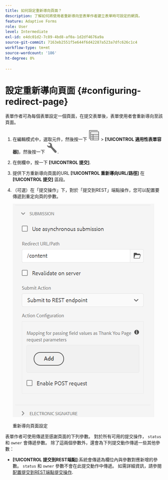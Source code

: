 ```yaml
---
title: 如何設定重新導向頁面？
description: 了解如何將使用者重新導向至表單作者建立表單時可設定的網頁。
feature: Adaptive Forms
role: User
level: Intermediate
exl-id: e4dc01d2-7c89-4bd8-af0a-1d2df4676a9a
source-git-commit: 7163eb2551f5e644f6d42287a523a7dfc626c1c4
workflow-type: tm+mt
source-wordcount: '186'
ht-degree: 0%

---
```


# 設定重新導向頁面 {#configuring-redirect-page}

表單作者可為每個表單設定一個頁面，在提交表單後，表單使用者會重新導向至該頁面。

1. 在編輯模式中，選取元件，然後按一下 ![欄位層級](assets/select_parent_icon.svg) > **[!UICONTROL 適用性表單容器]**，然後按一下 ![cppr](assets/configure-icon.svg).

1. 在側欄中，按一下 **[!UICONTROL 提交]**.

1. 提供下方重新導向頁面的URL **[!UICONTROL 重新導向URL/路徑]** 在 **[!UICONTROL 提交]** 區段。
1. （可選）在「提交操作」下，對於「提交到REST」端點操作，您可以配置要傳遞到重定向頁的參數。

   ![重新導向頁面設定](assets/redirect-url.png)

   重新導向頁面設定

表單作者可使用傳遞至感謝頁面的下列參數。 對於所有可用的提交操作， `status` 和 `owner` 會傳遞參數。 除了這兩個參數外，還會為下列提交動作傳遞一些其他參數：

* **[!UICONTROL 提交到REST端點]**:系統會傳遞為欄位內與參數對應新增的參數。 `status` 和 `owner` 參數不會在此提交動作中傳遞。 如需詳細資訊，請參閱 [配置提交到REST端點提交操作](configuring-submit-actions.md).
